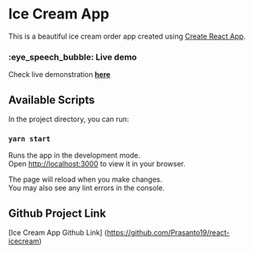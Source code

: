 # Ice Cream App

This is a beautiful ice cream order app created using [Create React App](https://github.com/facebook/create-react-app).


<h3>:eye_speech_bubble: Live demo</h3>

Check live demonstration <a href="https://react-icecream.netlify.app/"><strong>here</strong></a>



## Available Scripts

In the project directory, you can run:

### `yarn start`

Runs the app in the development mode.\
Open [http://localhost:3000](http://localhost:3000) to view it in your browser.

The page will reload when you make changes.\
You may also see any lint errors in the console.

## Github Project Link

[Ice Cream App Github Link] (https://github.com/Prasanto19/react-icecream)
